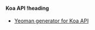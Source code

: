 #### Koa API !heading

* [Yeoman generator for Koa API](https://github.com/LuanP/generator-labs-koa-api)